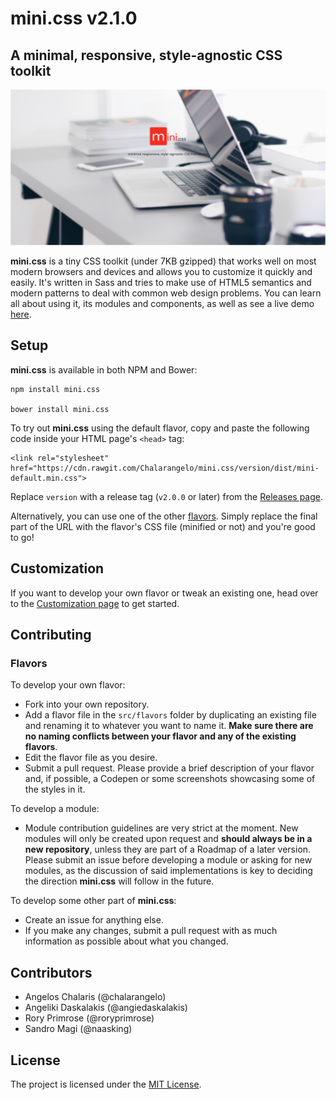 # mini.css v2.1.0
## A minimal, responsive, style-agnostic CSS toolkit

![Logo](/docs/page_thumb.png)

**mini.css** is a tiny CSS toolkit (under 7KB gzipped) that works well on most modern browsers and devices and allows you to customize it quickly and easily. It's written in Sass and tries to make use of HTML5 semantics and modern patterns to deal with common web design problems. You can learn all about using it, its modules and components, as well as see a live demo [here](https://chalarangelo.github.io/mini.css/).

## Setup

**mini.css** is available in both NPM and Bower:

    npm install mini.css

    bower install mini.css


To try out **mini.css** using the default flavor, copy and paste the following code inside your HTML page's `<head>` tag:

	<link rel="stylesheet" href="https://cdn.rawgit.com/Chalarangelo/mini.css/version/dist/mini-default.min.css">

Replace `version` with a release tag (`v2.0.0` or later) from the [Releases page](https://github.com/Chalarangelo/mini.css/releases).

Alternatively, you can use one of the other [flavors](https://chalarangelo.github.io/mini.css/flavors.html). Simply replace the final part of the URL with the flavor's CSS file (minified or not) and you're good to go!

## Customization

If you want to develop your own flavor or tweak an existing one, head over to the [Customization page](https://chalarangelo.github.io/mini.css/customization.html) to get started.

## Contributing

### Flavors

To develop your own flavor:

- Fork into your own repository.
- Add a flavor file in the `src/flavors` folder by duplicating an existing file and renaming it to whatever you want to name it. **Make sure there are no naming conflicts between your flavor and any of the existing flavors**.
- Edit the flavor file as you desire.
- Submit a pull request. Please provide a brief description of your flavor and, if possible, a Codepen or some screenshots showcasing some of the styles in it.

To develop a module:

- Module contribution guidelines are very strict at the moment. New modules will only be created upon request and **should always be in a new repository**, unless they are part of a Roadmap of a later version. Please submit an issue before developing a module or asking for new modules, as the discussion of said implementations is key to deciding the direction **mini.css** will follow in the future.

To develop some other part of **mini.css**:

- Create an issue for anything else.
- If you make any changes, submit a pull request with as much information as possible about what you changed.

## Contributors

- Angelos Chalaris (@chalarangelo)
- Angeliki Daskalakis (@angiedaskalakis)
- Rory Primrose (@roryprimrose)
- Sandro Magi (@naasking)

## License

The project is licensed under the [MIT License](https://github.com/Chalarangelo/mini.css/blob/master/LICENSE).
